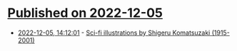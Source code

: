 # [Published on 2022-12-05](index.md)

* [2022-12-05, 14:12:01](https://news.ycombinator.com/item?id=33865850) - [Sci-fi illustrations by Shigeru Komatsuzaki (1915-2001)](https://retro-futurism.livejournal.com/418315.html)
